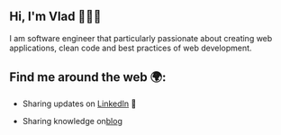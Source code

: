 ## Hi, I'm Vlad 👨🏻‍💻

I am software engineer that particularly passionate about creating web applications, clean code and best practices of web development.

## Find me around the web 🌍:
 - Sharing updates on [LinkedIn](https://www.linkedin.com/in/vladyslav-burdeniuk/) 💼
 - <p style="display: flex;">Sharing knowledge on <a style="display: inline-block;" href="https://vbrdnk.dev">blog</a>
 </p>
    
